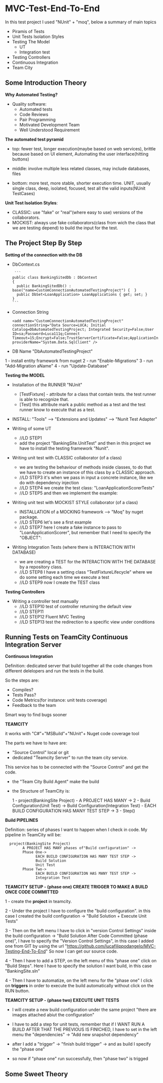 # MVC-Test-End-To-End

In this test project I used "NUnit" + "moq", below a summary of main topics

- Piramis of Tests
- Unit Tests Isolation Styles
- Testing The Model
  - UT
  - Integration test
- Testing Controllers
- Continuous Integration
- Team City

## Some Introduction Theory

**Why Automated Testing?**

- Quality software:
  - Automated tests 
  - Code Reviews
  - Pair Programming
  - Motivated Development Team
  - Well Understood Requirement


**The automated test pyramid**

- top: fewer test, longer execution(maybe based on web services), brittle because based on UI element, Automating the user interface(hitting buttons) 

- middle: involve multiple less related classes, may include databases, files

- bottom: more test, more stable, shorter execution time. UNIT, usually single class, deep, isolated, focused, test all the valid inputs(NUnit TestCases)

**Unit Test Isolation Styles**:

- CLASSIC: use "fake" or "real"(where easy to use) versions of the collaborators.
- MOCKIST: always use fake collaborators(class from wich the class that we are testing depend) to build the input for the test.


## The Project Step By Step

**Setting of the connection with the DB**

- DbContext.cs
       
       ```
      public class BankingSitedDb : DbContext
      {
        public BankingSitedDb() : base("name=CustomConnectionAutomatedTestingProject") {  }        
        public DbSet<LoanApplication> LoanApplications { get; set; }        
      }
      ```

- Connection String

      <add name="CustomConnectionAutomatedTestingProject" connectionString="Data Source=LUCA; Initial Catalog=DbAutomatedTestingProject; Integrated Security=False;User ID=sa;Password=Luca111q;Connect Timeout=15;Encrypt=False;TrustServerCertificate=False;ApplicationIntent=ReadWrite;MultiSubnetFailover=False" providerName="System.Data.SqlClient" />

- DB Name "DbAutomatedTestingProject"

1 - install entity framework from nuget
2 - run "Enable-Migrations"
3 - run "Add-Migration aName"
4 - run "Update-Database"

**Testing the MODEL**

- Installation of the RUNNER "NUnit" 
  - [TestFixture] - attribute for a class that contain tests. the test runner is able to recognize that.
  - [Test] this attribute mark a public method as a test and the test runner know to execute that as a test.

- INSTALL: "Tools" --> "Extensions and Updates" --> "Nunit Test Adapter"

- Writing of some UT
  - //LD STEP1
  - add the project "BankingSite.UnitTest" and then in this project we have to install the testing framework "Nunit".

- Writing unit test with CLASSIC collaborator (of a class)
  - we are testing the behaviour of methods inside classes, to do that we have to create an instance of this class by a CLASSIC approach.
  - //LD STEP3 it's when we pass in input a concrete instance, like we do with dependency injection 
  - //LD STEP4 we create the test class: "LoanApplicationScorerTests" 
  - //LD STEP5 and then we implement the example:

- Writing unit test with MOCKIST STYLE collaborator (of a class)
  - INSTALLATION of a MOCKING framework --> "Moq" by nuget package.
  - //LD STEP6 let's see a first example
  - //LD STEP7 here I create a fake instance to pass to "LoanApplicationScorer", but remember that I need to specify the "OBJECT":

- Writing Integration Tests (where there is INTERACTION WITH DATABASE)
  - we are creating a TEST for the INTERACTION WITH THE DATABASE by a repository class.
  - //LD STEP8 I have a setting class "TestFixtureLifecycle"  where we do some setting each time we execute a test
  - //LD STEP9 now I create the TEST class

      
**Testing Controllers**

- Writing a controller test manually
  - //LD STEP10 test of controller returning the default view
  - //LD STEP11 
  - //LD STEP12 Fluent MVC Testing
  - //LD STEP13 test the redirection to a specific view under conditions


## Running Tests on TeamCity Continuous Integration Server

**Continuous Integration**

Definition: dedicated server that build together all the code changes from different delelopers and run the tests in the build.

So the steps are:
- Compiles?
- Tests Pass?
- Code Metrics(for instance: unit tests coverage)
- Feedback to the team

Smart way to find bugs sooner

**TEAMCITY**

it works with "C#"+"MSBuild"+"NUnit"+ Nuget code coverage tool

The parts we have to have are:
 - "Source Control" local or git
 - dedicated "Teamcity Server" to run the team city service. 

This service has to be connected with the "Source Control" and get the code.
 - the "Team City Build Agent" make the build
 - the Structure of TeamCity is:

      1 - project(BankingSite Project)
        - A PROJECT HAS MANY -> 
      2 - Build Configuration(Unit Test) ->  Build Configuration(Integration Test)
        - EACH BUILD CONFIGURATION HAS MANY TEST STEP -> 
      3 - Step()

**Build PIPELINES**

Definition: series of phases I want to happen when I check in code. My pipeline in TeamCity will be:

      project(BankingSite Project)
            A PROJECT HAS MANY phases of"Build configuration" -> 
            Phase One->  
                  EACH BUILD CONFIGURATION HAS MANY TEST STEP -> 
                  Build Solution
                  Unit Test
            Phase Two->  
                  EACH BUILD CONFIGURATION HAS MANY TEST STEP -> 
                  Integration Test


**TEAMCITY SETUP - (phase one) CREATE TRIGGER TO MAKE A BUILD ONCE CODE COMMITTED**

1 - create the **project** in teamcity. 

2 - Under the project I have to configure the "build configuration". in this case I created the build configuration -> "Build Solution + Execute Unit Tests"

3 - Then on the left menu I have to click in "version Control Settings" inside the build configuration -> "Build Solution After Code Committed (phase one)", I have to specify the "Version Control Settings", in this case I added one from GIT by using the url "https://github.com/lucafilippodangelo/MVC-Testing-End-To-End"
So now I can get our source code.

4 - Then I have to add a STEP, on the left menu of this "phase one" click on "Build Steps". Here I have to specify the solution I want build, in this case "BankingSite.sln"

4 - Then I have to automatize,  on the left menu for the "phase one" I click on **triggers** in order to execute the build automatically without click on the RUN button.

**TEAMCITY SETUP - (phase two) EXECUTE UNIT TESTS**

- I will create a new build configuration under the same project "there are images attached abiut the configuration"

- I have to add a step for unit tests, remember that if I WANT RUN A BUILD AFTER THAT THE PREVIOUS IS FINICHED, I have to set in the left menu the "dependencies" -> "Add new snapshot dependency"

- after I add a "trigger" -> "finish build trigger" -> and as build I specify the "phase one" 

- so now if "phase one" run successfully, then "phase two" is trigged








## Some Sweet Theory 